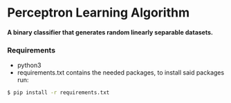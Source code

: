 # Perceptron Learning Algorithm


#### A binary classifier that generates random linearly separable datasets.

### Requirements
* python3
* requirements.txt  contains the needed packages, to install said packages run:
```bash
$ pip install -r requirements.txt
```
